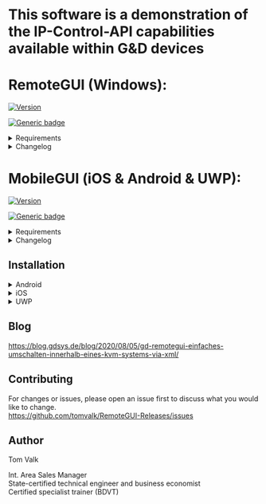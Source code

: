 # This software is a demonstration of the IP-Control-API capabilities available within G&D devices <br/>

# RemoteGUI (Windows): 
[![Version](https://img.shields.io/badge/Version-4.9.2-brightgreen.svg)](https://github.com/tomvalk/RemoteGUI-Releases/releases/tag/RemoteGUI)

[![Generic badge](https://img.shields.io/badge/Screenshots-RemoteGUI-Green.svg)](https://github.com/tomvalk/RemoteGUI-Releases/blob/main/Screenshot_RemoteGUI/)

<details><summary>Requirements</summary>
<p>

- Windows OS with Microsoft .net Framework 4.6 or higher
- It's recommended to use the latest G&D firmware in order to use all available functions and features
- The G&D firmware expansion IP-Control-API togehther with an activated Remote-Control-Port: 

```
Webinterface -> 'Your Device' -> Information -> Activated Features
Webinterface -> 'Your Device' -> Configuration -> Network -> Remote-Control -> TCP:xxxxx -> Enabled
```

**Supported:**
- ControlCenter-Digital
- ControlCenter-Compact
- ControlCenter-IP 2.0
- MUX-NT
- MUX-ATC
- Multipower-NT

</p>
</details>


<details><summary>Changelog</summary>
<p>
	
```
4.9.2
- UI fixes
- Overall improvements and bug fixes 

4.9.1
- Added the possibility to lock the RemoteGUI with a password 
	-> By default the password entry on startup is disabled and the password is 4658
- Added the setting to show only devices that are in the workplace (filter)
- Overall improvements and bug fixes 

4.9.0
- Moved RemoteMUX to the main window as a separate tab
- Moved Global Matrix Commands to the main window as a separate tab (RemoteMTX)
- Added new RemoteMP tab for controlling MultiPower-NT 
	-> Requires firmware MultiPower-NT >= 1.1.000
- Overall improvements and bug fixes 

4.8.0
- Improved RemoteGUI appearance
	-> Added a Workplace Filter
	-> Added more apperance settings
	-> Added a Dark Mode (BETA)
- Added U2-LAN/U2+ device to the RemoteGUI and [Script Builder] 
- Added new IP-Control-API features for for MUX-ATC
	-> Single Signal Switching in the [Script Builder] for MUX-ATC
	-> Requires firmware MUX-ATC >= 1.1.000

4.7.0
- Added matrix overview tab to show all connected devices (can be copied to Excel etc.)
- Added lot of commands to the [Script Builder], more than 180x commands are now supported for
	-> ControlCenter-Compact, ControlCenter-Digital, ControlCenter-IP
	-> DL-MUX, MUX-NT, MUX-ATC
	-> RemoteAccess-CPU, MultiPower-NT
- Added new IP-Control-API features for ControlCenter-Compact / ControlCenter-Digital 
	-> Added <AllowTemporaryLogon> for OpenAccess-CON via the CON context menu (right click) and in the [Script Builder] 
	-> Added <selectvideostream> for DH devices via the CON context menu (right click) and in the [Script Builder]
	-> Improved <disconnectEvent> to show total connections to each CPU live now faster and can be switched off without refresh
	-> Requires firmware CC-Compact >= 1.4.000 / CC-Digital >= 2.3.000 and MTX-CON >= 1.7.000 for <selectvideostream>
- Overall speed improvements and bug fixes 

4.6.0
- Added support for [RemoteAccess-CPU] series

4.5.0
- Filter devices depending on status directly in the GUI accessable via the list icon beside the name filter options

4.4.0
- [Script Builder] XML code now in color and colorful
- Added support for [U2+CON/CPU] series

4.3.0 
- Added [Send Message] via CON context menu (again, got lost during the 4.0.0 update)
- Added [Disconnect all CONs] to CPU context menu

4.2.0
- Show total connections to each CPU live (can be switched off in the settings)
- Select [Connections] via the CPU context menu to get a list of all connected CONs 

4.1.0
- Performance improvements for large Matrix installations
- [Highlight] and pin CPUs and CONs via the context menu

4.0.0
- New and improved [RemoteGUI] design and features
- [Script Builder] improved for offline use
- Overall improvements and bug fixes

3.6.0
- New [Script Builder] layout

3.5.0
- Added a [SNMP Tester] accessable via the settings

3.4.0
- Show monitoring now supports [CON-2] and [DH] devices

3.3.0
- Added support for SNMP firmware detection

3.2.0
- [Script Builder] improvements and bug fixes

3.1.0
- Improved push notifications process

3.0.0
- Added support for [ControlCenter-IP] series

2.5.0
- [Script Builder] can now be used without active connection to the matrix

2.4.0
- Added support for [MUX-ATC] series
- Added support for [MUX-NT] series

2.3.0
- Improvements for large Matrix installations
- Added new features to [Script Builder]

2.2.0
- Added a counter for CPU and CON modules

2.1.0
- Added an option to filter CON and CPU modules by name

2.0.0
- New and improved [RemoteGUI] design and features

1.6.0
- Added [Hide] option on the right click context menu 
  -> This will hide the CON or CPU icons until you refresh or restart the [RemoteGUI]

1.5.0
- New [IP-Control-API] features added 
  -> Push Notifications <peripheral_power_on/off_event>
  -> <MatrixConnectionList> for Console and Targets

1.4.0
- Added layout options
- Added support for bridged [CATPro2] modules

1.3.0
- Added [U2-R-CPU/CON] support

1.2.0
- Push-Notifications now support live online / offline detection

1.1.0
- Newly connected devices are now added automatically to the [RemoteGUI]
- The matrix connection list can be updated by pressing the refresh button
- Login window appears if no user is logged in on a console
- Error messages when executing commands are now displayed with detailed information

1.0.0
- First release
```


</p>
</details>


# MobileGUI (iOS & Android & UWP): 
[![Version](https://img.shields.io/badge/Version-1.1.0-brightgreen.svg)](https://github.com/tomvalk/RemoteGUI-Releases/releases/tag/MobileGUI)

[![Generic badge](https://img.shields.io/badge/Screenshots-MobileGUI-Green.svg)](https://github.com/tomvalk/RemoteGUI-Releases/blob/main/Screenshot_MobileGUI/)

<details><summary>Requirements</summary>
<p>

- Android 5.0 or higher
- iOS 12.1 or higher
- Windows 10 x64 Build 1903 or higher
<br/><br/>
- It's recommended to use the latest G&D firmware in order to use all available functions and features
- The G&D firmware expansion IP-Control-API togehther with an activated Remote-Control-Port: 

```
Webinterface -> 'Your Device' -> Information -> Activated Features
Webinterface -> 'Your Device' -> Configuration -> Network -> Remote-Control -> TCP:xxxxx -> Enabled
```
**Supported:**
- ControlCenter-Digital
- ControlCenter-Compact
- ControlCenter-IP 2.0

</p>
</details>

<details><summary>Changelog</summary>
<p>
	
```
1.1.0 
- Added full Script Builder  
- Added Workplace Filter to GUI    

1.0.0 
- First release        
                            
Supported Platforms: 
- iOS, Andrid and UWP incl. Dark/Light-Mode
                            
Supported G&amp;D-Devices: 
- ControlCenter-Digital, -Compact and -IP  
```

</p>
</details>

## Installation
<details><summary>Android</summary>
<p>
	

- Go to Menu > Settings > Security > and check Unknown Sources to allow your phone to install apps from sources other than the Google Play Store.

- You can install APK files on your Android smartphone or tablet directly from your browser / file explorer app.


</p>
</details>

<details><summary>iOS</summary>
<p>
	
- Testflight
	
</p>
</details>

<details><summary>UWP</summary>
<p>
	
- The UWP app is under development and the focus is on iOS and Android. 

- Therefore, it is possible that some functions and UI elements do not work correctly or are not displayed.

- Unzip MobileGUI.UWP*.zip, open Install.ps1 with PowerShell and follow the instructions

</p>
</details>




## Blog
https://blog.gdsys.de/blog/2020/08/05/gd-remotegui-einfaches-umschalten-innerhalb-eines-kvm-systems-via-xml/

## Contributing
For changes or issues, please open an issue first to discuss what you would like to change. <br/>
https://github.com/tomvalk/RemoteGUI-Releases/issues

## Author
Tom Valk   <br/>

Int. Area Sales Manager  <br/>
State-certified technical engineer and business economist <br/>
Certified specialist trainer (BDVT)
